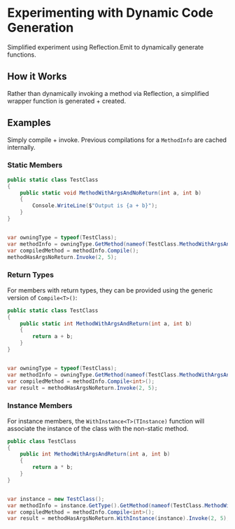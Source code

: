 # Experimenting with Dynamic Code Generation

Simplified experiment using Reflection.Emit to dynamically generate functions.

## How it Works

Rather than dynamically invoking a method via Reflection, a simplified wrapper
function is generated + created.

## Examples
Simply compile + invoke. Previous compilations for a `MethodInfo` are cached internally.

### Static Members
```csharp
public static class TestClass
{
    public static void MethodWithArgsAndNoReturn(int a, int b)
    {
        Console.WriteLine($"Output is {a + b}");
    }
}


var owningType = typeof(TestClass);
var methodInfo = owningType.GetMethod(nameof(TestClass.MethodWithArgsAndNoReturn));
var compiledMethod = methodInfo.Compile();
methodHasArgsNoReturn.Invoke(2, 5);
```

### Return Types
For members with return types, they can be provided using the generic version of `Compile<T>()`:

```csharp
public static class TestClass
{
    public static int MethodWithArgsAndReturn(int a, int b)
    {
        return a + b;
    }
}


var owningType = typeof(TestClass);
var methodInfo = owningType.GetMethod(nameof(TestClass.MethodWithArgsAndReturn));
var compiledMethod = methodInfo.Compile<int>();
var result = methodHasArgsNoReturn.Invoke(2, 5);
```

### Instance Members
For instance members, the `WithInstance<T>(TInstance)` function will associate the instance of the class with
the non-static method.

```csharp
public class TestClass
{
    public int MethodWithArgsAndReturn(int a, int b)
    {
        return a * b;
    }
}


var instance = new TestClass();
var methodInfo = instance.GetType().GetMethod(nameof(TestClass.MethodWithArgsAndReturn));
var compiledMethod = methodInfo.Compile<int>();
var result = methodHasArgsNoReturn.WithInstance(instance).Invoke(2, 5);
```
